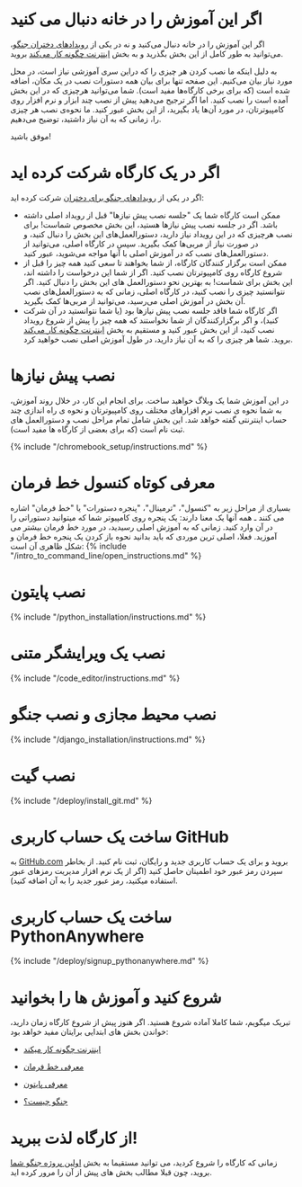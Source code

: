 # اگر این آموزش را در خانه دنبال می کنید

اگر این آموزش را در خانه دنبال می‌کنید و نه در یکی از [رویدادهای دختران جنگو](https://djangogirls.org/events/)، می‌توانید به طور کامل از این بخش بگذرید و به بخش [اینترنت چگونه کار می‌کند](../how_the_internet_works/README.md) بروید.

به دلیل اینکه ما نصب کردن هر چیزی را که دراین سری آموزشی نیاز است، در محل مورد نیاز بیان می‌کنیم. این صفحه تنها برای بیان همه دستورات نصب در یک مکان، اضافه شده است (که برای برخی کارگاه‌ها مفید است). شما می‌توانید هرچیزی که در این بخش آمده است را نصب کنید. اما اگر ترجیح می‌دهید پیش از نصب چند ابزار و نرم افزار روی کامپیوترتان، در مورد آن‌ها یاد بگیرید، از این بخش عبور کنید. ما نحوه‌ی نصب هر چیزی را، زمانی که به آن نیاز داشتید، توضیح می‌دهیم.

موفق باشید!

# اگر در یک کارگاه شرکت کرده اید

اگر در یکی از [رویدادهای جنگو برای دختران](https://djangogirls.org/events/) شرکت کرده اید:

* ممکن است کارگاه شما یک "جلسه نصب پیش نیازها" قبل از رویداد اصلی داشته باشد. اگر در جلسه نصب پیش نیازها هستید، این بخش مخصوص شماست! برای نصب هرچیزی که در این رویداد نیاز دارید، دستورالعمل‌های این بخش را دنبال کنید، و در صورت نیاز از مربی‌ها کمک بگیرید. سپس در کارگاه اصلی، می‌توانید از دستورالعمل‌های نصب که در آموزش اصلی با آنها مواجه می‌شوید، عبور کنید.
* ممکن است برگزار کنندگان کارگاه، از شما بخواهند تا سعی کنید همه چیز را قبل از شروع کارگاه روی کامپیوترتان نصب کنید. اگر از شما این درخواست را داشته اند، این بخش برای شماست! به بهترین نحو دستورالعمل های این بخش را دنبال کنید. اگر نتوانستید چیزی را نصب کنید، در کارگاه اصلی، زمانی که به دستورالعمل‌های نصب آن بخش در آموزش اصلی می‌رسید، می‌توانید از مربی‌ها کمک بگیرید.
* اگر کارگاه شما فاقد جلسه نصب پیش نیازها بود (یا شما نتوانستید در آن شرکت کنید)، و اگر برگزارکنندگان از شما نخواستند که همه چیز را پیش از شروع رویداد نصب کنید، از این بخش عبور کنید و مستقیم به بخش [ اینترنت چگونه کار می‌کند](../how_the_internet_works/README.md) بروید. شما هر چیزی را که به آن نیاز دارید، در طول آموزش اصلی نصب خواهید کرد.

# نصب پیش نیازها

در این آموزش شما یک وبلاگ خواهید ساخت. برای انجام این کار، در خلال روند آموزش، به شما نحوه ی نصب نرم افزارهای مختلف روی کامپیوترتان و نحوه ی راه اندازی چند حساب اینترنتی گفته خواهد شد. این بخش شامل تمام مراحل نصب و دستورالعمل های ثبت نام است (که برای بعضی از کارگاه ها مفید است).

<!--sec data-title="Chromebook setup (if you're using one)"
data-id="chromebook_setup" data-collapse=true ces--> {% include "/chromebook_setup/instructions.md" %} 

<!--endsec-->

# معرفی کوتاه کنسول خط فرمان

بسیاری از مراحل زیر به "کنسول"، "ترمینال"، "پنجره دستورات" یا "خط فرمان" اشاره می کنند ـ همه آنها یک معنا دارند: یک پنجره روی کامپیوتر شما که میتوانید دستوراتی را در آن وارد کنید. زمانی که به آموزش اصلی رسیدید، در مورد خط فرمان بیشتر می آموزید. فعلا، اصلی ترین موردی که باید بدانید نحوه باز کردن یک پنجره خط فرمان و شکل ظاهری آن است: {% include "/intro_to_command_line/open_instructions.md" %}

# نصب پایتون

{% include "/python_installation/instructions.md" %}

# نصب یک ویرایشگر متنی

{% include "/code_editor/instructions.md" %}

# نصب محیط مجازی و نصب جنگو

{% include "/django_installation/instructions.md" %}

# نصب گیت

{% include "/deploy/install_git.md" %}

# ساخت یک حساب کاربری GitHub

به [GitHub.com](https://www.github.com) بروید و برای یک حساب کاربری جدید و رایگان،‌ ثبت نام کنید. از بخاطر سپردن رمز عبور خود اطمینان حاصل کنید (اگر از یک نرم افزار مدیریت رمزهای عبور استفاده میکنید، رمز عبور جدید را به آن اضافه کنید).

# ساخت یک حساب کاربری PythonAnywhere

{% include "/deploy/signup_pythonanywhere.md" %}

# شروع کنید و آموزش ها را بخوانید

تبریک میگویم، شما کاملا آماده شروع هستید. اگر هنوز پیش از شروع کارگاه زمان دارید، خواندن بخش های ابتدایی برایتان مفید خواهد بود:

* [اینترنت چگونه کار میکند](../how_the_internet_works/README.md)

* [معرفی خط فرمان](../intro_to_command_line/README.md)

* [معرفی پایتون](../python_introduction/README.md)

* [جنگو چیست؟](../django/README.md)

# از کارگاه لذت ببرید!

زمانی که کارگاه را شروع کردید، می توانید مستقیما به بخش [اولین پروژه جنگو شما](../django_start_project/README.md) بروید، چون قبلا مطالب بخش های پیش از آن را مرور کرده اید.